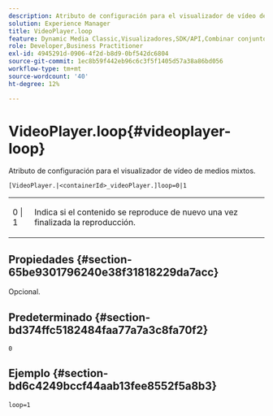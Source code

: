 ```yaml
---
description: Atributo de configuración para el visualizador de vídeo de medios mixtos.
solution: Experience Manager
title: VideoPlayer.loop
feature: Dynamic Media Classic,Visualizadores,SDK/API,Combinar conjuntos de medios
role: Developer,Business Practitioner
exl-id: 4945291d-0906-4f2d-b8d9-0bf542dc6804
source-git-commit: 1ec8b59f442eb96c6c3f5f1405d57a38a86bd056
workflow-type: tm+mt
source-wordcount: '40'
ht-degree: 12%

---
```


# VideoPlayer.loop{#videoplayer-loop}

Atributo de configuración para el visualizador de vídeo de medios mixtos.

`[VideoPlayer.|<containerId>_videoPlayer.]loop=0|1`

<table id="table_2A4F898BBF88417DB0834B7F78637F5D"> 
 <tbody> 
  <tr> 
   <td colname="col1"> <p> <span class="codeph"> 0 | 1</span> </p> </td> 
   <td colname="col2"> <p>Indica si el contenido se reproduce de nuevo una vez finalizada la reproducción. </p> </td> 
  </tr> 
 </tbody> 
</table>

## Propiedades {#section-65be9301796240e38f31818229da7acc}

Opcional.

## Predeterminado {#section-bd374ffc5182484faa77a7a3c8fa70f2}

`0`

## Ejemplo {#section-bd6c4249bccf44aab13fee8552f5a8b3}

`loop=1`
